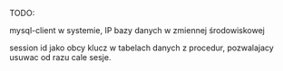 TODO: 

mysql-client w systemie, IP bazy danych w zmiennej środowiskowej

session id jako obcy klucz w tabelach danych z procedur, pozwalajacy usuwac od razu cale sesje.
